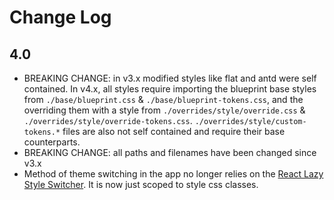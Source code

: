 # Change Log

## 4.0
- BREAKING CHANGE: in v3.x modified styles like flat and antd were self contained. In v4.x, all styles require importing the blueprint base styles from `./base/blueprint.css` & `./base/blueprint-tokens.css`, and the overriding them with a style from `./overrides/style/override.css` & `./overrides/style/override-tokens.css`. `./overrides/style/custom-tokens.*` files are also not self contained and require their base counterparts.
- BREAKING CHANGE: all paths and filenames have been changed since v3.x
- Method of theme switching in the app no longer relies on the [React Lazy Style Switcher](https://stackoverflow.com/questions/48047362/how-to-remove-imported-css-in-reactjs/67352039#67352039). It is now just scoped to style css classes.
